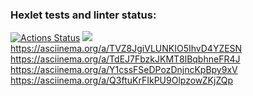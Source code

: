 ### Hexlet tests and linter status:
[![Actions Status](https://github.com/Georgyphyton/python-project-49/workflows/hexlet-check/badge.svg)](https://github.com/Georgyphyton/python-project-49/actions)
<a href="https://codeclimate.com/github/Georgyphyton/ru-my-first-pullrequest/maintainability"><img src="https://api.codeclimate.com/v1/badges/51aaf47658f0a896e471/maintainability" /></a>
https://asciinema.org/a/TVZ8JgiVLUNKIO5IhvD4YZESN
https://asciinema.org/a/TdEJ7FbzkJKMT8lBqbhneFR4J
https://asciinema.org/a/Y1cssFSeDPozDnjncKpBpy9xV
https://asciinema.org/a/Q3ftuKrFIkPU9OlpzowZKjZQp
